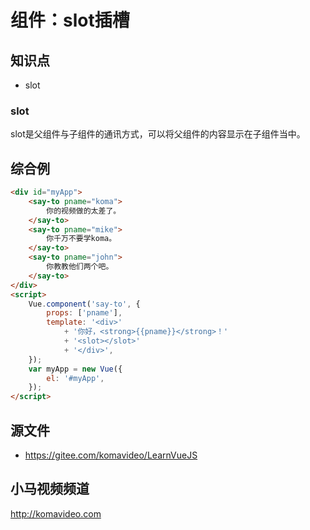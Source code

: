 组件：slot插槽
========

## 知识点

* slot

### slot

slot是父组件与子组件的通讯方式，可以将父组件的内容显示在子组件当中。

## 综合例

~~~html
<div id="myApp">
    <say-to pname="koma">
        你的视频做的太差了。
    </say-to>
    <say-to pname="mike">
        你千万不要学koma。
    </say-to>
    <say-to pname="john">
        你教教他们两个吧。
    </say-to>
</div>
<script>
    Vue.component('say-to', {
        props: ['pname'],
        template: '<div>'
            + '你好，<strong>{{pname}}</strong>！'
            + '<slot></slot>'
            + '</div>',
    });
    var myApp = new Vue({
        el: '#myApp',
    });
</script>
~~~

## 源文件

* https://gitee.com/komavideo/LearnVueJS

## 小马视频频道

http://komavideo.com
